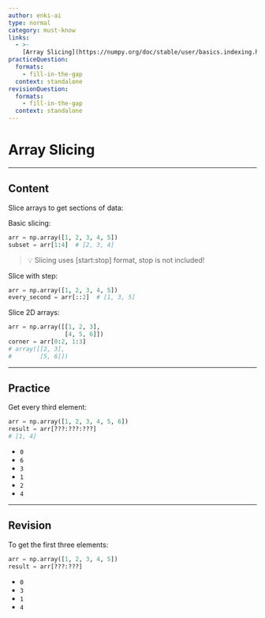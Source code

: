 ```yaml
---
author: enki-ai
type: normal
category: must-know
links:
  - >-
    [Array Slicing](https://numpy.org/doc/stable/user/basics.indexing.html#slicing-and-striding){website}
practiceQuestion:
  formats:
    - fill-in-the-gap
  context: standalone
revisionQuestion:
  formats:
    - fill-in-the-gap
  context: standalone
---
```


# Array Slicing

---

## Content

Slice arrays to get sections of data:

Basic slicing:

```python
arr = np.array([1, 2, 3, 4, 5])
subset = arr[1:4]  # [2, 3, 4]
```

> 💡 Slicing uses [start:stop] format, stop is not included!

Slice with step:

```python
arr = np.array([1, 2, 3, 4, 5])
every_second = arr[::2]  # [1, 3, 5]
```

Slice 2D arrays:

```python
arr = np.array([[1, 2, 3],
                [4, 5, 6]])
corner = arr[0:2, 1:3]
# array([[2, 3],
#        [5, 6]])
```

---

## Practice

Get every third element:

```python
arr = np.array([1, 2, 3, 4, 5, 6])
result = arr[???:???:???]
# [1, 4]
```

- `0`
- `6`
- `3`
- `1`
- `2`
- `4`

---

## Revision

To get the first three elements:

```python
arr = np.array([1, 2, 3, 4, 5])
result = arr[???:???]
```

- `0`
- `3`
- `1`
- `4`
